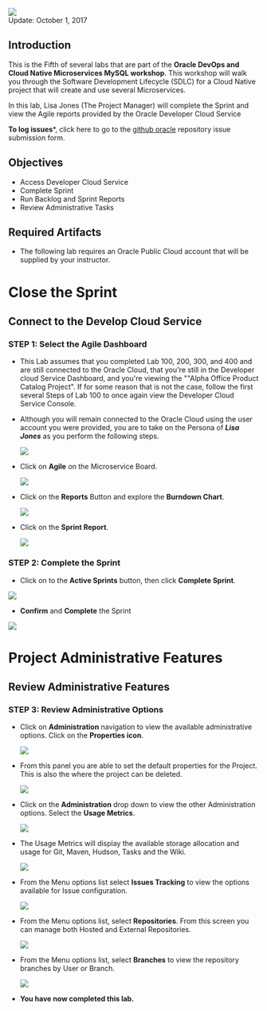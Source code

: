 ![](images/500/PictureTitle.png)  
Update: October 1, 2017

## Introduction

This is the Fifth of several labs that are part of the **Oracle DevOps and Cloud Native Microservices MySQL workshop**. This workshop will walk you through the Software Development Lifecycle (SDLC) for a Cloud Native project that will create and use several Microservices.

In this lab, Lisa Jones (The Project Manager) will complete the Sprint and view the Agile reports provided by the Oracle Developer Cloud Service


**To log issues***, click here to go to the [github oracle](https://github.com/oracle/learning-library/issues/new) repository issue submission form.

## Objectives
- Access Developer Cloud Service
- Complete Sprint
- Run Backlog and Sprint Reports
- Review Administrative Tasks

## Required Artifacts
- The following lab requires an Oracle Public Cloud account that will be supplied by your instructor.


# Close the Sprint

## Connect to the Develop Cloud Service

### **STEP 1**: Select the Agile Dashboard

- This Lab assumes that you completed Lab 100, 200, 300, and 400 and are still connected to the Oracle Cloud, that you're still in the Developer cloud Service Dashboard, and you're viewing the ""Alpha Office Product Catalog Project". If for some reason that is not the case, follow the first several Steps of Lab 100 to once again view the Developer Cloud Service Console.

- Although you will remain connected to the Oracle Cloud using the user account you were provided, you are to take on the Persona of ***Lisa Jones*** as you perform the following steps.

    ![](images/lisa.png)  

- Click on **Agile** on the Microservice Board.

    ![](images/400/image002.png)

- Click on the **Reports** Button and explore the **Burndown Chart**.

    ![](images/500/image003.png)

- Click on the **Sprint Report**.

    ![](images/500/image003.1.png)


### **STEP 2**: Complete the Sprint

- Click on to the **Active Sprints** button, then click **Complete Sprint**.

![](images/500/image005.png)

- **Confirm** and **Complete** the Sprint

![](images/400/image006.png)


# Project Administrative Features

## Review Administrative Features

### **STEP 3**: Review Administrative Options

- Click on **Administration** navigation to view the available administrative options. Click on the **Properties icon**.

    ![](images/500/image008.png)

- From this panel you are able to set the default properties for the Project. This is also the where the project can be deleted.

    ![](images/500/image009.png)

- Click on the **Administration** drop down to view the other Administration options. Select the **Usage Metrics**.

    ![](images/500/image010.png)

- The Usage Metrics will display the available storage allocation and usage for Git, Maven, Hudson, Tasks and the Wiki.

    ![](images/500/image011.png)

- From the Menu options list select **Issues Tracking** to view the options available for Issue configuration.

    ![](images/500/image012.png)

- From the Menu options list, select **Repositories**. From this screen you can manage both Hosted and External Repositories.

    ![](images/500/image013.png)

- From the Menu options list, select **Branches** to view the repository branches by User or Branch.

    ![](images/500/image014.2.png)

- **You have now completed this lab.**
